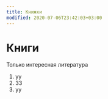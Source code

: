 ```yaml
---
title: Книжки
modified: 2020-07-06T23:42:03+03:00
---
```


# Книги

Только интересная литература

1. уу
1. 33
1. уу
